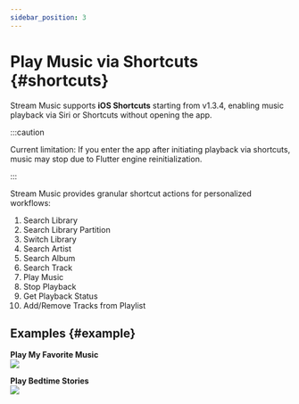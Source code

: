 ```yaml
---
sidebar_position: 3
---
```


# Play Music via Shortcuts {#shortcuts}

Stream Music supports **iOS Shortcuts** starting from v1.3.4, enabling music playback via Siri or Shortcuts without opening the app.

:::caution

Current limitation: If you enter the app after initiating playback via shortcuts, music may stop due to Flutter engine reinitialization.

:::

Stream Music provides granular shortcut actions for personalized workflows:

1. Search Library  
2. Search Library Partition  
3. Switch Library  
4. Search Artist  
5. Search Album  
6. Search Track  
7. Play Music  
8. Stop Playback  
9. Get Playback Status  
10. Add/Remove Tracks from Playlist  

## Examples {#example}

**Play My Favorite Music**  
![](https://oss2.aqzscn.cn/resource/blog/img/2024/f0825-b5659c5bff07fbad19554d9120cdbd7a.jpg)

**Play Bedtime Stories**  
![](https://oss2.aqzscn.cn/resource/blog/img/2024/81994-6b0a809dcf8d1dab42b8f2ca55f72d7f.jpg)